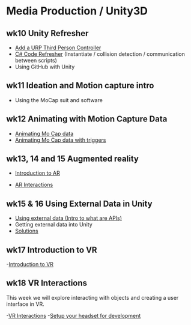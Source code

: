 # Media Production / Unity3D

## wk10 Unity Refresher

 - [Add a URP Third Person Controller](https://uwetom.github.io/media-production-worksheets/wk10-unity-refresher/) 
 - [C# Code Refresher](https://uwetom.github.io/media-production-worksheets/wk10-unity-refresher/code-refresher.html) (Instantiate / collision detection / communication between scripts)
 - Using GitHub with Unity

## wk11 Ideation and Motion capture intro
- Using the MoCap suit and software
 
## wk12 Animating with Motion Capture Data

- [Animating Mo Cap data](https://uwetom.github.io/media-production-worksheets/wk12-animating-mocap-data/)
- [Animating Mo Cap data with triggers](https://uwetom.github.io/media-production-worksheets/wk12-animating-mocap-data/triggers.html)

## wk13, 14 and 15 Augmented reality

- [Introduction to AR](https://uwetom.github.io/media-production-worksheets/wk13-unity-ar-introduction/)

- [AR Interactions](https://uwetom.github.io/media-production-worksheets/wk14-unity-ar-interactions/)

## wk15 & 16 Using External Data in Unity

 - [Using external data (Intro to what are APIs)](https://uwetom.github.io/media-production-worksheets/wk15-using-external-data/)
 - Getting external data into Unity
 - [Solutions](https://uwetom.github.io/media-production-worksheets/wk15-using-external-data/api-solutions.html)

## wk17 Introduction to VR

 -[Introduction to VR](https://uwetom.github.io/media-production-worksheets/wk17-vr-introduction)


## wk18 VR Interactions
This week we will explore interacting with objects and creating a user interface in VR.

-[VR Interactions](https://uwetom.github.io/media-production-worksheets/wk18-more-vr)
-[Setup your headset for development](https://uwetom.github.io/media-production-worksheets/wk18b-setup-headset)
<!--stackedit_data:
eyJoaXN0b3J5IjpbLTE2OTI4NDM1MzAsMTAyMjcwNzI3NSw2NT
g0NDI0MywtODMzMjg4MzJdfQ==
-->